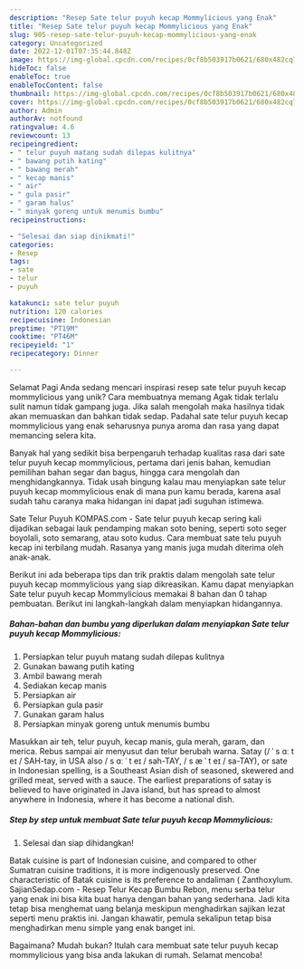 ```yaml
---
description: "Resep Sate telur puyuh kecap Mommylicious yang Enak"
title: "Resep Sate telur puyuh kecap Mommylicious yang Enak"
slug: 905-resep-sate-telur-puyuh-kecap-mommylicious-yang-enak
category: Uncategorized
date: 2022-12-01T07:35:44.848Z
image: https://img-global.cpcdn.com/recipes/0cf8b503917b0621/680x482cq70/sate-telur-puyuh-kecap-mommylicious-foto-resep-utama.jpg
hideToc: false
enableToc: true
enableTocContent: false
thumbnail: https://img-global.cpcdn.com/recipes/0cf8b503917b0621/680x482cq70/sate-telur-puyuh-kecap-mommylicious-foto-resep-utama.jpg
cover: https://img-global.cpcdn.com/recipes/0cf8b503917b0621/680x482cq70/sate-telur-puyuh-kecap-mommylicious-foto-resep-utama.jpg
author: Admin
authorAv: notfound
ratingvalue: 4.6
reviewcount: 13
recipeingredient:
- " telur puyuh matang sudah dilepas kulitnya"
- " bawang putih kating"
- " bawang merah"
- " kecap manis"
- " air"
- " gula pasir"
- " garam halus"
- " minyak goreng untuk menumis bumbu"
recipeinstructions:

- "Selesai dan siap dinikmati!"
categories:
- Resep
tags:
- sate
- telur
- puyuh

katakunci: sate telur puyuh 
nutrition: 120 calories
recipecuisine: Indonesian
preptime: "PT19M"
cooktime: "PT46M"
recipeyield: "1"
recipecategory: Dinner

---
```



Selamat Pagi Anda sedang mencari inspirasi resep sate telur puyuh kecap mommylicious yang unik? Cara membuatnya memang Agak tidak terlalu sulit namun tidak gampang juga. Jika salah mengolah maka hasilnya tidak akan memuaskan dan bahkan tidak sedap. Padahal sate telur puyuh kecap mommylicious yang enak seharusnya punya aroma dan rasa yang dapat memancing selera kita.


Banyak hal yang sedikit bisa berpengaruh terhadap kualitas rasa dari sate telur puyuh kecap mommylicious, pertama dari jenis bahan, kemudian pemilihan bahan segar dan bagus, hingga cara mengolah dan menghidangkannya. Tidak usah bingung kalau mau menyiapkan sate telur puyuh kecap mommylicious enak di mana pun kamu berada, karena asal sudah tahu caranya maka hidangan ini dapat jadi suguhan istimewa.

Sate Telur Puyuh KOMPAS.com - Sate telur puyuh kecap sering kali dijadikan sebagai lauk pendamping makan soto bening, seperti soto seger boyolali, soto semarang, atau soto kudus. Cara membuat sate telu puyuh kecap ini terbilang mudah. Rasanya yang manis juga mudah diterima oleh anak-anak.


Berikut ini ada beberapa tips dan trik praktis dalam mengolah sate telur puyuh kecap mommylicious yang siap dikreasikan. Kamu dapat menyiapkan Sate telur puyuh kecap Mommylicious memakai 8 bahan dan 0 tahap pembuatan. Berikut ini langkah-langkah dalam menyiapkan hidangannya.

<!--inarticleads1-->

##### Bahan-bahan dan bumbu yang diperlukan dalam menyiapkan Sate telur puyuh kecap Mommylicious:

1. Persiapkan  telur puyuh matang sudah dilepas kulitnya
1. Gunakan  bawang putih kating
1. Ambil  bawang merah
1. Sediakan  kecap manis
1. Persiapkan  air
1. Persiapkan  gula pasir
1. Gunakan  garam halus
1. Persiapkan  minyak goreng untuk menumis bumbu


Masukkan air teh, telur puyuh, kecap manis, gula merah, garam, dan merica. Rebus sampai air menyusut dan telur berubah warna. Satay (/ ˈ s ɑː t eɪ / SAH-tay, in USA also / s ɑː ˈ t eɪ / sah-TAY, / s æ ˈ t eɪ / sa-TAY), or sate in Indonesian spelling, is a Southeast Asian dish of seasoned, skewered and grilled meat, served with a sauce. The earliest preparations of satay is believed to have originated in Java island, but has spread to almost anywhere in Indonesia, where it has become a national dish. 

<!--inarticleads2-->

##### Step by step untuk membuat Sate telur puyuh kecap Mommylicious:


1. Selesai dan siap dihidangkan!

Batak cuisine is part of Indonesian cuisine, and compared to other Sumatran cuisine traditions, it is more indigenously preserved. One characteristic of Batak cuisine is its preference to andaliman ( Zanthoxylum. SajianSedap.com - Resep Telur Kecap Bumbu Rebon, menu serba telur yang enak ini bisa kita buat hanya dengan bahan yang sederhana. Jadi kita tetap bisa menghemat uang belanja meskipun menghadirkan sajikan lezat seperti menu praktis ini. Jangan khawatir, pemula sekalipun tetap bisa menghadirkan menu simple yang enak banget ini. 

Bagaimana? Mudah bukan? Itulah cara membuat sate telur puyuh kecap mommylicious yang bisa anda lakukan di rumah. Selamat mencoba!
